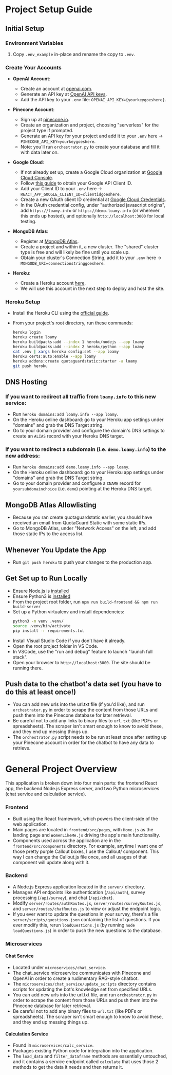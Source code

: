 # Project Setup Guide

## Initial Setup

### Environment Variables

1. Copy `.env_example` in-place and rename the copy to `.env`.

### Create Your Accounts

- **OpenAI Account**:

  - Create an account at [openai.com](https://openai.com).
  - Generate an API key at [OpenAI API keys](https://platform.openai.com/api-keys).
  - Add the API key to your `.env` file: `OPENAI_API_KEY={yourkeygoeshere}`.

- **Pinecone Account**:

  - Sign up at [pinecone.io](https://pinecone.io).
  - Create an organization and project, choosing "serverless" for the project type if prompted.
  - Generate an API key for your project and add it to your `.env` here -> `PINECONE_API_KEY=yourkeygoeshere`.
  - Note: you'll run `orchestrator.py` to create your database and fill it with data later on.

- **Google Cloud**:

  - If not already set up, create a Google Cloud organization at [Google Cloud Console](https://console.cloud.google.com/).
  - Follow [this guide](https://developers.google.com/identity/gsi/web/guides/get-google-api-clientid) to obtain your Google API Client ID.
  - Add your Client ID to your `.env` here -> `REACT_APP_GOOGLE_CLIENT_ID=clientidgoeshere`.
  - Create a new OAuth client ID credential at [Google Cloud Credentials](https://console.cloud.google.com/apis/credentials).
  - In the OAuth credential config, under "authorized javascript origins", add `https://loamy.info` or `https://demo.loamy.info` (or wherever this ends up hosted), and optionally `http://localhost:3000` for local testing.

- **MongoDB Atlas**:
  - Register at [MongoDB Atlas](https://account.mongodb.com/account/login).
  - Create a project and within it, a new cluster. The "shared" cluster type is free and will likely be fine until you scale up.
  - Obtain your cluster's Connection String, add it to your `.env` here -> `MONGODB_URI=connectionstringgoeshere`.

- **Heroku**:
  - Create a Heroku account [here](https://heroku.com).
  - We will use this account in the next step to deploy and host the site.

### Heroku Setup

- Install the Heroku CLI using the [official guide](https://devcenter.heroku.com/articles/heroku-cli).
- From your project's root directory, run these commands:

  ```bash
  heroku login
  heroku create loamy
  heroku buildpacks:add --index 1 heroku/nodejs --app loamy
  heroku buildpacks:add --index 2 heroku/python --app loamy
  cat .env | xargs heroku config:set --app loamy
  heroku certs:auto:enable --app loamy
  heroku addons:create quotaguardstatic:starter -a loamy
  git push heroku
  ```

## DNS Hosting

### If you want to redirect all traffic from `loamy.info` to this new service:

- Run `heroku domains:add loamy.info --app loamy`.
- On the Heroku online dashboard: go to your Heroku app settings under "domains" and grab the DNS Target string.
- Go to your domain provider and configure the domain's DNS settings to create an `ALIAS` record with your Heroku DNS target.

### If you want to redirect a subdomain (i.e. `demo.loamy.info`) to the new address:

- Run `heroku domains:add demo.loamy.info --app loamy`.
- On the Heroku online dashboard: go to your Heroku app settings under "domains" and grab the DNS Target string.
- Go to your domain provider and configure a `CNAME` record for `yoursubdomainchoice` (i.e. `demo`) pointing at the Heroku DNS target.

## MongoDB Atlas Allowlisting

- Because you ran create quotaguardstatic earlier, you should have received an email from QuotaGuard Static with some static IPs.
- Go to MongoDB Atlas, under "Network Access" on the left, and add those static IPs to the access list.

## Whenever You Update the App

- Run `git push heroku` to push your changes to the production app.

## Get Set up to Run Locally

- Ensure Node.js is [installed](https://nodejs.org/en/learn/getting-started/how-to-install-nodejs)
- Ensure Python3 is [installed](https://www.python.org/downloads/)
- From the project root folder, run `npm run build-frontend && npm run build-server`
- Set up a Python virtualenv and install dependencies:
  ```bash
  python3 -m venv .venv/
  source .venv/bin/activate
  pip install -r requirements.txt
  ```
- Install Visual Studio Code if you don't have it already.
- Open the root project folder in VS Code.
- In VSCode, use the "run and debug" feature to launch "launch full stack".
- Open your browser to `http://localhost:3000`. The site should be running there.

## Push data to the chatbot's data set (you have to do this at least once!)
- You can add new urls into the url.txt file (if you'd like), and run `orchestrator.py` in order to scrape the content from those URLs and push them into the Pinecone database for later retrieval.
- Be careful not to add any links to binary files to `url.txt` (like PDFs or spreadsheets).  The scraper isn't smart enough to know to avoid these, and they end up messing things up.
- The `orchestrator.py` script needs to be run at least once after setting up your Pinecone account in order for the chatbot to have any data to retrieve.

# General Project Overview

This application is broken down into four main parts: the frontend React app, the backend Node.js Express server, and two Python microservices (chat service and calculation service).

### Frontend

- Built using the React framework, which powers the client-side of the web application.
- Main pages are located in `frontend/src/pages`, with `Home.js` as the landing page and `WomenLikeMe.js` driving the app's main functionality.
- Components used across the application are in the `frontend/src/components` directory.
  For example, anytime I want one of those pretty purple Callout boxes, I use the Callout/ component.  This way I can change the Callout.js file once, and all usages of that component will update along with it.

### Backend

- A Node.js Express application located in the `server/` directory.
- Manages API endpoints like authentication (`/api/auth`), survey processing (`/api/survey`), and chat (`/api/chat`).
- Modify `server/routes/authRoutes.js`, `server/routes/surveyRoutes.js`, and `server/routes/chatRoutes.js` to view or adjust the endpoint logic.
- If you ever want to update the questions in your survey, there's a file `server/scripts/questions.json` containing the list of questions.  If you ever modify this, rerun `loadQuestions.js` (by running `node loadQuestions.js`) in order to push the new questions to the database.

### Microservices

#### Chat Service

- Located under `microservices/chat_service`.
- The chat_service microservice communicates with Pinecone and OpenAI in order to create a rudimentary RAG-style chatbot.
- The `microservices/chat_service/update_scripts` directory contains scripts for updating the bot's knowledge set from specified URLs.
- You can add new urls into the url.txt file, and run `orchestrator.py` in order to scrape the content from those URLs and push them into the Pinecone database for later retrieval.
- Be careful not to add any binary files to `url.txt` (like PDFs or spreadsheets).  The scraper isn't smart enough to know to avoid these, and they end up messing things up.

#### Calculation Service

- Found in `microservices/calc_service`.
- Packages existing Python code for integration into the application.
- The `load_data` and `filter_dataframe` methods are essentially untouched, and it contains a service endpoint called `calculate` that uses those 2 methods to get the data it needs and then returns it.
